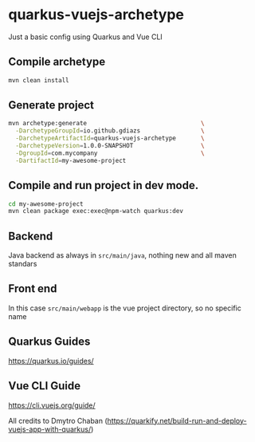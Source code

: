 # quarkus-vuejs-archetype
Just a basic config using Quarkus and Vue CLI

## Compile archetype
``` bash
mvn clean install
```

## Generate project
``` bash
mvn archetype:generate                                \
  -DarchetypeGroupId=io.github.gdiazs                 \
  -DarchetypeArtifactId=quarkus-vuejs-archetype       \
  -DarchetypeVersion=1.0.0-SNAPSHOT                   \
  -DgroupId=com.mycompany                             \
  -DartifactId=my-awesome-project
```

## Compile and run project in dev mode.
``` bash
cd my-awesome-project
mvn clean package exec:exec@npm-watch quarkus:dev
```
## Backend
Java backend as always in `src/main/java`, nothing new and all maven standars

## Front end
In this case `src/main/webapp` is the vue project directory, so no specific name

## Quarkus Guides
https://quarkus.io/guides/

## Vue CLI Guide
https://cli.vuejs.org/guide/

All credits to  Dmytro Chaban	(https://quarkify.net/build-run-and-deploy-vuejs-app-with-quarkus/)


